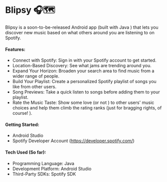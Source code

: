# Blipsy 🎧🗺️

Blipsy is a soon-to-be-released  Android app (built with Java ) that lets you discover new music based on what others around you are listening to on Spotify.

#### Features:

* Connect with Spotify: Sign in with your Spotify account to get started. 
* Location-Based Discovery: See what jams are trending around you.
* Expand Your Horizon: Broaden your search area to find music from a wider range of people. ️
* Build Your Playlist: Create a personalized Spotify playlist of songs you like from other users.
* Song Previews: Take a quick listen to songs before adding them to your playlist.
* Rate the Music Taste: Show some love (or not ) to other users' music choices and help them climb the rating ranks (just for bragging rights, of course! ).

#### Getting Started:

* Android Studio
* Spotify Developer Account (https://developer.spotify.com/)

#### Tech Used (So far):

* Programming Language: Java
* Development Platform: Android Studio
* Third-Party SDKs: Spotify SDK
